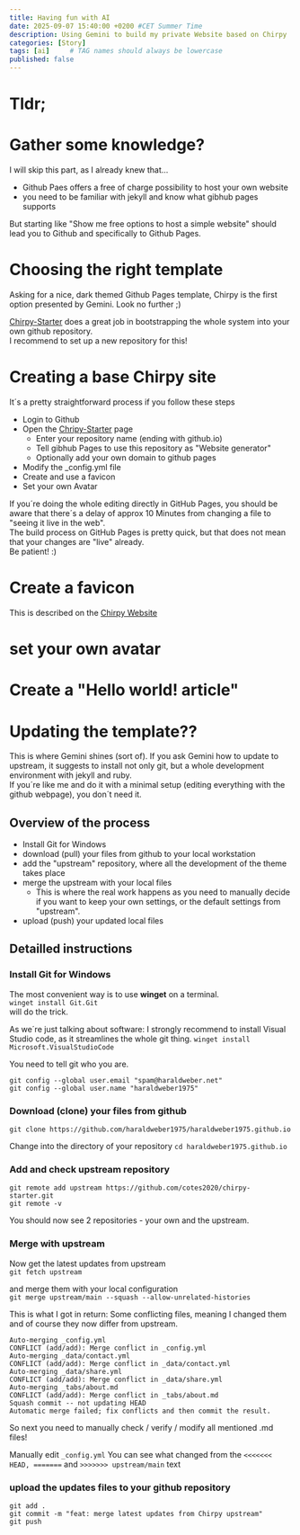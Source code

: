 ```yaml
---
title: Having fun with AI
date: 2025-09-07 15:40:00 +0200 #CET Summer Time
description: Using Gemini to build my private Website based on Chirpy
categories: [Story]
tags: [ai]     # TAG names should always be lowercase
published: false
---
```


# Tldr;

# Gather some knowledge?
I will skip this part, as I already knew that...
* Github Paes offers a free of charge possibility to host your own website
* you need to be familiar with jekyll and know what gibhub pages supports

But starting like "Show me free options to host a simple website" should lead you to Github and specifically to Github Pages.

# Choosing the right template
Asking for a nice, dark themed Github Pages template, Chirpy is the first option presented by Gemini.
Look no further ;)

[Chirpy-Starter](https://github.com/cotes2020/chirpy-starter) does a great job in bootstrapping the whole system into your own github repository.  
I recommend to set up a new repository for this!

# Creating a base Chirpy site

It´s a pretty straightforward process if you follow these steps

* Login to Github
* Open the [Chripy-Starter](https://github.com/cotes2020/chirpy-starter) page
  * Enter your repository name (ending with github.io)
  * Tell gibhub Pages to use this repository as "Website generator"
  * Optionally add your own domain to github pages
* Modify the _config.yml file
* Create and use a favicon
* Set your own Avatar

If you´re doing the whole editing directly in GitHub Pages, you should be aware that there´s a delay of approx 10 Minutes from changing a file to "seeing it live in the web".  
The build process on GitHub Pages is pretty quick, but that does not mean that your changes are "live" already.  
Be patient! :)

# Create a favicon
This is described on the [Chirpy Website](https://chirpy.cotes.page/posts/customize-the-favicon/)

# set your own avatar

# Create a "Hello world! article"

# Updating the template??
This is where Gemini shines (sort of).
If you ask Gemini how to update to upstream, it suggests to install not only git, but a whole development environment with jekyll and ruby.  
If you´re like me and do it with a minimal setup (editing everything with the github webpage), you don´t need it.

## Overview of the process
* Install Git for Windows
* download (pull) your files from github to your local workstation
* add the "upstream" repository, where all the development of the theme takes place
* merge the upstream with your local files
  * This is where the real work happens as you need to manually decide if you want to keep your own settings, or the default settings from "upstream".
* upload (push) your updated local files

## Detailled instructions

### Install Git for Windows
The most convenient way is to use **winget** on a terminal.  
`winget install Git.Git`  
will do the trick.

As we´re just talking about software: I strongly recommend to install Visual Studio code, as it streamlines the whole git thing.
`winget install Microsoft.VisualStudioCode`

You need to tell git who you are.
```
git config --global user.email "spam@haraldweber.net"
git config --global user.name "haraldweber1975"
```

### Download (clone) your files from github

`git clone https://github.com/haraldweber1975/haraldweber1975.github.io`

Change into the directory of your repository
`cd haraldweber1975.github.io`

### Add and check upstream repository

`git remote add upstream https://github.com/cotes2020/chirpy-starter.git`  
`git remote -v`

You should now see 2 repositories - your own and the upstream.

### Merge with upstream

Now get the latest updates from upstream  
`git fetch upstream`  

and merge them with your local configuration  
`git merge upstream/main --squash --allow-unrelated-histories`

This is what I got in return: Some conflicting files, meaning I changed them and of course they now differ from upstream.

```
Auto-merging _config.yml
CONFLICT (add/add): Merge conflict in _config.yml
Auto-merging _data/contact.yml
CONFLICT (add/add): Merge conflict in _data/contact.yml
Auto-merging _data/share.yml
CONFLICT (add/add): Merge conflict in _data/share.yml
Auto-merging _tabs/about.md
CONFLICT (add/add): Merge conflict in _tabs/about.md
Squash commit -- not updating HEAD
Automatic merge failed; fix conflicts and then commit the result.
```

So next you need to manually check / verify / modify all mentioned .md files!

Manually edit `_config.yml` 
You can see what changed from the `<<<<<<< HEAD, =======` and `>>>>>>> upstream/main` text

### upload the updates files to your github repository

```
git add .
git commit -m "feat: merge latest updates from Chirpy upstream"
git push
```
